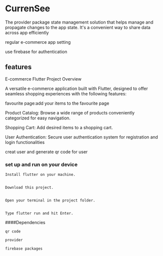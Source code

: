# CurrenSee
The provider package state management solution that helps manage and propagate changes to the app state. It's a convenient way to share data across app efficiently


regular e-commerce app setting


use firebase for authentication


## features
E-commerce Flutter Project Overview


A versatile e-commerce application built with Flutter, designed to offer seamless shopping experiences with the following features:


favourite page:add your items to the favourite page


Product Catalog: Browse a wide range of products conveniently categorized for easy navigation.


Shopping Cart: Add desired items to a shopping cart.


User Authentication: Secure user authentication system for registration and login functionalities


creat user and generate qr code for user


### set up and run on your device

    Install flutter on your machine.

    
    Download this project.

    
    Open your terminal in the project folder.

    
    Type flutter run and hit Enter.

####Dependencies

    qr code
    
    provider

    firebase packages
    
